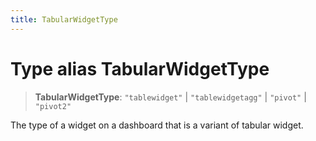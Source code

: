 ```yaml
---
title: TabularWidgetType
---
```


# Type alias TabularWidgetType

> **TabularWidgetType**: `"tablewidget"` \| `"tablewidgetagg"` \| `"pivot"` \| `"pivot2"`

The type of a widget on a dashboard that is a variant of tabular widget.
